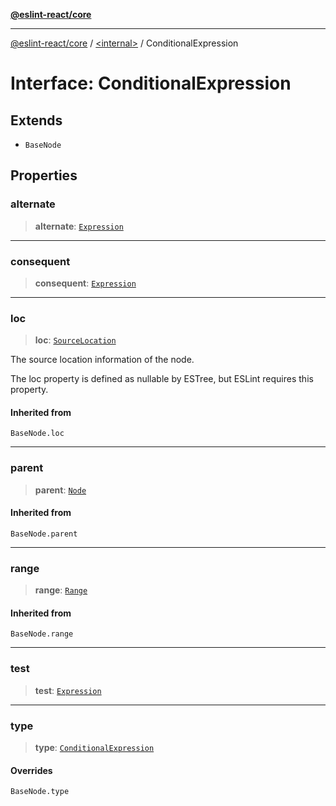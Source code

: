 [**@eslint-react/core**](../../README.md)

***

[@eslint-react/core](../../README.md) / [\<internal\>](../README.md) / ConditionalExpression

# Interface: ConditionalExpression

## Extends

- `BaseNode`

## Properties

### alternate

> **alternate**: [`Expression`](../type-aliases/Expression.md)

***

### consequent

> **consequent**: [`Expression`](../type-aliases/Expression.md)

***

### loc

> **loc**: [`SourceLocation`](SourceLocation.md)

The source location information of the node.

The loc property is defined as nullable by ESTree, but ESLint requires this property.

#### Inherited from

`BaseNode.loc`

***

### parent

> **parent**: [`Node`](../type-aliases/Node.md)

#### Inherited from

`BaseNode.parent`

***

### range

> **range**: [`Range`](../type-aliases/Range.md)

#### Inherited from

`BaseNode.range`

***

### test

> **test**: [`Expression`](../type-aliases/Expression.md)

***

### type

> **type**: [`ConditionalExpression`](../README.md#conditionalexpression)

#### Overrides

`BaseNode.type`
